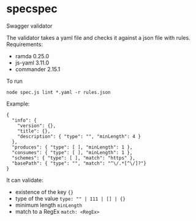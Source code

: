 # specspec
Swagger validator

The validator takes a yaml file and checks it against a json file with rules. 
Requirements: 
- ramda 0.25.0
- js-yaml 3.11.0
- commander 2.15.1

To run

```
node spec.js lint *.yaml -r rules.json
```

Example:

```
{
  "info": {
    "version": {},
    "title": {},
    "description": { "type": "", "minLength": 4 }
  },
  "produces": { "type": [ ], "minLength": 1 },
  "consumes": { "type": [ ], "minLength": 1 },
  "schemes": { "type": [ ], "match": "https" },
  "basePath": { "type": "", "match": "^\/.*[^\/]?"}
}
```

It can validate: 
- existence of the key `{}`
- type of the value `type: "" | 111 | [] | {} `
- minimum length `minLength`
- match to a RegEx `match: <RegEx>`


